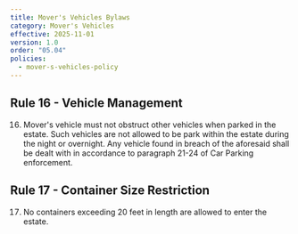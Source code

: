 ```yaml
---
title: Mover's Vehicles Bylaws
category: Mover's Vehicles
effective: 2025-11-01
version: 1.0
order: "05.04"
policies:
  - mover-s-vehicles-policy
---
```


## Rule 16 - Vehicle Management

16) Mover's vehicle must not obstruct other vehicles when parked in the estate. Such vehicles are not allowed to be park within the estate during the night or overnight. Any vehicle found in breach of the aforesaid shall be dealt with in accordance to paragraph 21-24 of Car Parking enforcement.

## Rule 17 - Container Size Restriction

17) No containers exceeding 20 feet in length are allowed to enter the estate.
